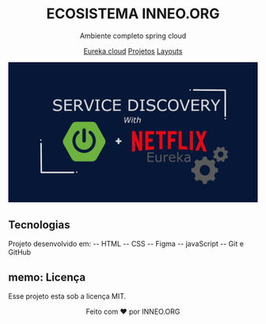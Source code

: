 <h1 align="center">ECOSISTEMA INNEO.ORG</h1>

<p align="center">Ambiente completo spring cloud</p>

<p align="center">
  <a href="https://youtu.be/OQS8Mn0l_4U?si=oxCF43PKeD6Ur5yS" target="_blank">Eureka cloud</a>
  <a href="#" target="_blank">Projetos</a>
  <a href="#" target="_blank">Layouts</a>
</p>

<p align="center">
  <img src=".github/eureka-cloud.png" alt="" />
</p>

## Tecnologias

Projeto desenvolvido em:
-- HTML
-- CSS
-- Figma
-- javaScript
-- Git e GitHub

## memo: Licença

Esse projeto esta sob a licença MIT.

<p align="center">
Feito com ❤ por INNEO.ORG
</p>
